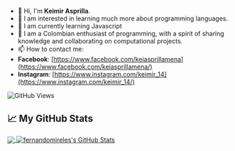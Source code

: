 - 👋 Hi, I'm <strong>Keimir Asprilla</strong>.
- 👀 I am interested in learning much more about programming languages.
- 🌱 I am currently learning Javascript
- 💞️ I am a Colombian enthusiast of programming, with a spirit of sharing knowledge and collaborating on computational projects.
- 📫 How to contact me:
- <strong>Facebook</strong>: [https://www.facebook.com/keiasprillamena](https://www.facebook.com/keiasprillamena/)
- <strong>Instagram</strong>: [https://www.instagram.com/keimir_14](https://www.instagram.com/keimir_14/)

![GitHub Views](https://komarev.com/ghpvc/?username=keimir14&color=2685BF)






## &#x1f4c8; My GitHub Stats

<a href="https://github.com/keimir14/keimir14">
  <img align="center" src="https://github-readme-stats.vercel.app/api/top-langs/?username=keimir14&hide=java,html&title_color=ffffff&text_color=c9cacc&icon_color=2bbc8a&bg_color=1d1f21"/>
</a>

<a href="https://github.com/keimir14/keimir14">
  <img align="center" src="https://github-readme-stats.vercel.app/api?username=keimir14&show_icons=true&line_height=27&count_private=true&title_color=ffffff&text_color=c9cacc&icon_color=2bbc8a&bg_color=1d1f21" alt="fernandomireles's GitHub Stats" />
</a>
